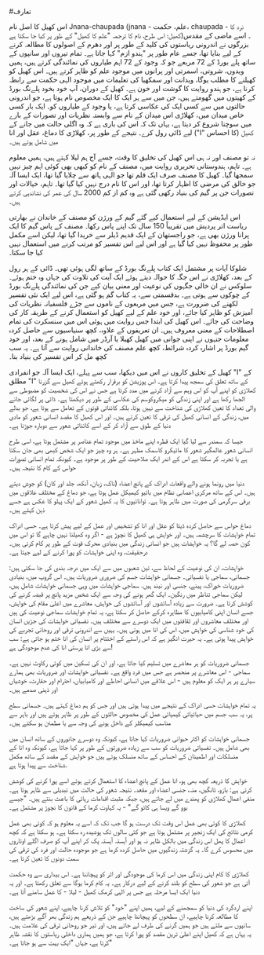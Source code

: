 #تعارف

اس کھیل کا اصل نام Jnana-chaupada (jnana - علم، حکمت، chaupada - نرد کا کھیل؛ اس طرح، نام کا ترجمہ "علم کا کھیل" کے طور پر کیا جا سکتا ہے)۔ اسے ماضی کے مقدس بزرگوں نے اندرونی ریاستوں کی کلید کے طور پر اور دھرم کے اصولوں کا مطالعہ کرنے کے لیے بنایا تھا، جسے عام طور پر "ہندو ازم" کہا جاتا ہے۔ تمام تیروں اور سانپوں کے ساتھ پلے بورڈ کے 72 مربعے جو کہ وجود کے 72 اہم طیاروں کی نمائندگی کرتے ہیں، ہمیں ویدوں، شروتی، اسمرتی اور پرانوں میں موجود علم کو ظاہر کرتے ہیں۔ اس کھیل کو کھیلنے کا مطلب یوگا، ویدانت اور سمکھیا کی تعلیمات میں موجود الہی حکمت سے رابطہ کرنا ہے، جو ہندو روایت کا گوشت اور خون ہے۔ کھیل کے دوران، آپ خود بخود پلےنگ بورڈ کے کھیتوں میں گھومتے ہیں، جن میں سے ہر ایک کا ایک مخصوص نام ہوتا ہے، جو اندرونی حالتوں میں سے کسی ایک کی عکاسی کرتا ہے، یا وجود کے طیاروں کو۔ ایک بار کسی خاص میدان میں، کھلاڑی اس میدان کے نام سے وابستہ نظریات اور تصورات کے بارے میں سوچنا شروع کر دیتا ہے، یہاں تک کہ اس کی باری ہے کہ وہ اگلی حالت میں جانے کے لیے ڈائی رول کرے۔ نتیجے کے طور پر، کھلاڑی کا دماغ، عقل اور انا ("I" کا احساس) کھیل میں شامل ہوتے ہیں۔

نہ تو مصنف اور نہ ہی اس کھیل کی تخلیق کا وقت، جسے آج ہم لیلا کہتے ہیں، ہمیں معلوم ہے۔ تاہم، ہندوستانی تحریری روایت میں، مصنف کے نام کو کبھی بھی کوئی اہم چیز نہیں سمجھا گیا۔ کھیل کا مصنف صرف ایک قلم تھا جو الہی ہاتھ سے چلایا گیا تھا، ایک ایسا آلہ جو خالق کی مرضی کا اظہار کرتا تھا، اور اس کا نام درج نہیں کیا گیا تھا۔ تاہم، خیالات اور تصورات جن پر گیم کی بنیاد رکھی گئی ہے وہ کم از کم 2000 سال کی عمر کی نشاندہی کرتے ہیں۔

اس ایڈیشن کے لیے استعمال کیے گئے گیم کے ورژن کو مصنف کے خاندان نے بھارتی ریاست اتر پردیش میں تقریباً 150 سال تک اپنے پاس رکھا۔ مصنف کے پاس گیم کا ایک پرانا ورژن بھی ہے، جو راجستھان کے ایک قدیم ڈیلر سے خریدا گیا تھا، لیکن اسے مکمل طور پر محفوظ نہیں کیا گیا ہے اور اس لیے اس تفسیر کو مرتب کرنے میں استعمال نہیں کیا جا سکتا۔

شلوکا آیات پر مشتمل ایک کتاب پلےنگ بورڈ کے ساتھ لگی ہوئی تھی۔ ڈائی کے ہر رول کے بعد، کھلاڑی نے اس جگہ کا حوالہ دیتے ہوئے ایک آیت کی تلاوت کی جہاں وہ ختم ہوئے۔ سلوکس نے ان خالی جگہوں کی نوعیت اور معنی بیان کیے جن کی نمائندگی پلےنگ بورڈ کے چوکوں سے ہوتی ہے۔ بدقسمتی سے، یہ کتاب گم ہو گئی ہے، اس لیے ایک نئی تفسیر لکھنے کی ضرورت ہے، جس میں مربعوں کے ناموں سے جڑے فلسفیانہ نظریات کی آمیزش کو ظاہر کیا جائے، اور خود علم کے لیے کھیل کو استعمال کرنے کے طریقہ کار کی وضاحت کی جائے۔ اس کھیل کی ابتدا جس روایت میں ہوئی اس میں سنسکرت کی تمام اصطلاحات کے معنی معروف ہیں۔ ان تعریفوں کے علاوہ، کچھ سنیاسیوں سے حاصل کردہ معلومات جنہوں نے اپنی جوانی میں کھیل کھیلا یا آرڈر میں شامل ہونے کے بعد، اور خود گیم بورڈ پر اشارہ کردہ شرائط، کچھ علم مصنف کی خاندانی روایت سے آتا ہے۔ یہ سب کچھ مل کر اس تفسیر کی بنیاد بنا۔

کھیل کے تخلیق کاروں نے اس میں دیکھا، سب سے پہلے، ایک ایسا آلہ جو انفرادی "I" کے مطلق "I" کے ساتھ تعلق کی سمجھ پیدا کرتا ہے۔ اس پوزیشن کو برقرار رکھتے ہوئے کھیل سے گزرنا کھلاڑی کو اپنے آپ کو اس وہم سے آزاد کرنے میں مدد کرتا ہے جس نے اس کی شخصیت کو مضبوطی سے الجھا رکھا ہے اور اپنی زندگی کو میکروکوسم کی عکاسی کے طور پر دیکھتا ہے۔ ڈائی پر لگائی جانے والی تعداد کا تعین کھلاڑی کی شناخت سے نہیں ہوتا، بلکہ کائناتی قوتوں کے تعامل سے ہوتا ہے، جو بدلے میں، زندگی کے انسانی کھیل کی ترقی کا تعین کرتے ہیں۔ اور اس کھیل کا مقصد انسانی شعور کو مادی دنیا کے طوق سے آزاد کر کے اسے کائناتی شعور سے دوبارہ جوڑنا ہے۔

جیسا کہ سمندر سے لیا گیا ایک قطرہ اپنے ماخذ میں موجود تمام عناصر پر مشتمل ہوتا ہے، اسی طرح انسانی شعور عالمگیر شعور کا مائیکرو کاسمک مظہر ہے۔ ہر وہ چیز جو ایک شخص کبھی بھی جان سکتا ہے یا تجربہ کر سکتا ہے اس کے اندر ایک صلاحیت کے طور پر موجود ہے۔ کیونکہ تمام انسانی تصورات حواس کے کام کا نتیجہ ہیں۔

دنیا میں رونما ہونے والے واقعات ادراک کے پانچ اعضاء (ناک، زبان، آنکھ، جلد اور کان) کو جوش دیتے ہیں۔ اس کے ساتھ مرکزی اعصابی نظام میں بائیو کیمیکل عمل ہوتا ہے، جو دماغ کے مختلف علاقوں میں برقی سرگرمی کی صورت میں ظاہر ہوتا ہے۔ توانائیوں کا یہ کھیل شعور کے ایک پہلو کا عکس ہے جسے ذہن کہتے ہیں۔

دماغ حواس سے حاصل کردہ ڈیٹا کو عقل اور انا کو تشخیص اور عمل کے لیے پیش کرتا ہے۔ حسی ادراک تمام خواہشات کا سرچشمہ ہیں۔ اور خواہش ہی کھیل کا نچوڑ ہے - اگر وہ کھیلنا نہیں چاہے گا تو اس میں کون حصہ لے گا؟ یہ خواہشات ہیں جو انسانی زندگی میں بنیادی محرک قوت کے طور پر کام کرتی ہیں۔ درحقیقت، وہ اپنی خواہشات کو پورا کرنے کے لیے جیتا ہے۔

خواہشات، ان کی نوعیت کے لحاظ سے، تین شعبوں میں سے ایک میں درجہ بندی کی جا سکتی ہیں: جسمانی، سماجی یا نفسیاتی۔ جسمانی خواہشات جسم کی ضروری ضروریات ہیں۔ اس گروپ میں، بنیادی ضروریات خوراک، پینے، جنسی اور نیند ہیں. سماجی خواہشات میں وہی جسمانی خواہشات شامل ہیں، لیکن سماجی تناظر میں رنگین۔ ایک گھر ہونے کی وجہ سے ایک شخص مزید پانچ پر قبضہ کرنے کی کوشش کرتا ہے۔ ضرورت سے زیادہ آسائشوں اور آسائشوں کی خواہش، معاشرے میں اعلیٰ مقام کی خواہش، جسے انسان اپنی کامیابیوں کا مظاہرہ کرکے حاصل کر سکتا ہے، یہ تمام خواہشات سماجی نوعیت کی ہیں اور مختلف معاشروں اور ثقافتوں میں ایک دوسرے سے مختلف ہیں۔ نفسیاتی خواہشات کی جڑیں انسان کی خود شناسی کی خواہش میں، اس کی انا میں ہوتی ہیں۔ یہیں سے اندرونی ترقی اور روحانی تجربے کی خواہش پیدا ہوتی ہے۔ یہ حیرت انگیز ہے کہ اس راستے کے اختتام پر انسان کی انا ختم ہو جاتی ہے: سب سے بڑی انا پرستی انا کی عدم موجودگی ہے!

جسمانی ضروریات کو ہر معاشرے میں تسلیم کیا جاتا ہے، اور ان کی تسکین میں کوئی رکاوٹ نہیں ہے۔ سماجی - اس معاشرے پر منحصر ہے جس میں فرد واقع ہے۔ نفسیاتی خواہشات اور ضروریات بھی ہمارے سیارے پر ہر ایک کو معلوم ہیں - اس علاقے میں انسانی احاطے اور کامیابیاں، احترام اور حقارت، خوشیاں اور ذہنی صدمے ہیں۔

یہ تمام خواہشات حسی ادراک کے نتیجے میں پیدا ہوتی ہیں اور جس کو ہم دماغ کہتے ہیں۔ جسمانی سطح پر، یہ سب جسم میں حیاتیاتی کیمیائی عمل کی مخصوص حالتوں کے طور پر ظاہر ہوتے ہیں اور باہر سے مناسب کیمیکلز کے داخل ہونے کی وجہ سے یا مطمئن ہو سکتے ہیں۔

جسمانی خواہشات کو اکثر حیوانی ضروریات کہا جاتا ہے، کیونکہ وہ دوسرے جانوروں کے ساتھ انسان میں بھی شامل ہیں۔ نفسیاتی ضروریات کو سب سے زیادہ ضرورتوں کے طور پر کہا جاتا ہے، کیونکہ وہ انا کے منسلکات اور اطمینان کے احساس کے ساتھ منسلک ہوتے ہیں جو خواہش کے مقصد کے ساتھ مکمل شناخت سے پیدا ہوتا ہے.

خواہش کا ذریعہ کچھ بھی ہو، انا عمل کے پانچ اعضاء کا استعمال کرتے ہوئے اسے پورا کرنے کی کوشش کرتی ہے: بازو، ٹانگیں، منہ، جنسی اعضاء اور مقعد۔ نتیجہ شعور کی حالت میں تبدیلی سے ظاہر ہوتا ہے۔ منفی اعمال کھلاڑی کو پھندے میں لے جاتے ہیں، جبکہ مثبت اقدامات رہائی کا باعث بنتے ہیں۔ "جیسے بوو گے ویسا ہی کاٹو گے" - یہ کہاوت کرما کے قانون کا نچوڑ پر مشتمل ہے۔

کھلاڑی کا کوئی بھی عمل اس وقت تک درست ہو گا جب تک کہ اسے یہ معلوم ہو کہ کوئی بھی عمل کرمی نتائج کی ایک زنجیر پر مشتمل ہوتا ہے جو کئی سالوں تک پوشیدہ رہ سکتا ہے۔ ہو سکتا ہے کہ کچھ اعمال کا پھل اس زندگی میں بالکل ظاہر نہ ہو اور آہستہ آہستہ پک کر اپنے آپ کو صرف اگلے اوتاروں میں محسوس کرے گا۔ یہ گزشتہ زندگیوں میں حاصل کردہ کرما ہے جو موجودہ حالت اور فرد کی ترقی کی سمت دونوں کا تعین کرتا ہے۔

کھلاڑی کا کام اپنی زندگی میں اس کرما کی موجودگی اور اثر کو پہچاننا ہے۔ اس بیداری سے وہ حکمت آتی ہے جو شعور کی سطح کو بلند کرنے کے لیے درکار ہے۔ یہ کام کرما یوگا سے تعلق رکھتا ہے۔ اور یہ دنیا ایک ایسا مرحلہ ہے جس پر الہی کرمک کھیل - لیلا - کا عمل سامنے آتا ہے۔

اپنے اردگرد کی دنیا کو سمجھنے کے لیے، ہمیں اپنے "خود" کو تلاش کرنا چاہیے، اپنے شعور کی ساخت کا مطالعہ کرنا چاہیے، ان سطحوں کو پہچاننا چاہیے جن کے ذریعے ہم زندگی بھر آگے بڑھتے ہیں، سانپوں سے ملتے ہیں جو ہمیں گرنے کی طرف لے جاتے ہیں، اور تیر جو روحانی ترقی کی علامت ہیں۔ یہ یہاں ہے کہ کھیل اپنے اعلیٰ ترین مقصد کو پورا کرتا ہے، جو ہمیں ہماری داخلی ریاستوں کا نقشہ ظاہر کرتا ہے، جہاں "ایک بہت سے ہو جاتا ہے۔"
